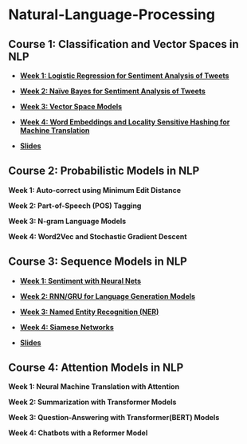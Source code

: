 # Natural-Language-Processing


## Course 1: Classification and Vector Spaces in NLP


* [**Week 1: Logistic Regression for Sentiment Analysis of Tweets**](https://github.com/aqafridi/Natural-Language-Processing/tree/main/1.%20Natural%20Language%20Processing%20with%20Classification%20and%20Vector%20Spaces/Week%201%20Sentiment%20Analysis%20with%20Logistic%20Regression)



* [**Week 2: Naïve Bayes for Sentiment Analysis of Tweets**](https://github.com/aqafridi/Natural-Language-Processing/tree/main/1.%20Natural%20Language%20Processing%20with%20Classification%20and%20Vector%20Spaces/Week%202%20Sentiment%20Analysis%20with%20Na%C3%AFve%20Bayes)



* [**Week 3: Vector Space Models**](https://github.com/aqafridi/Natural-Language-Processing/tree/main/1.%20Natural%20Language%20Processing%20with%20Classification%20and%20Vector%20Spaces/Week%203%20Vector%20Space%20Models)



* [**Week 4: Word Embeddings and Locality Sensitive Hashing for Machine Translation**](https://github.com/aqafridi/Natural-Language-Processing/tree/main/1.%20Natural%20Language%20Processing%20with%20Classification%20and%20Vector%20Spaces/Week%204%20Machine%20Translation%20and%20Document%20Search)


* [**Slides**](https://github.com/aqafridi/Natural-Language-Processing/tree/main/1.%20Natural%20Language%20Processing%20with%20Classification%20and%20Vector%20Spaces/Slides)

## Course 2: Probabilistic Models in NLP



**Week 1: Auto-correct using Minimum Edit Distance**


**Week 2: Part-of-Speech (POS) Tagging**



**Week 3: N-gram Language Models**



**Week 4: Word2Vec and Stochastic Gradient Descent**



## Course 3: Sequence Models in NLP


* [**Week 1: Sentiment with Neural Nets**](https://github.com/aqafridi/Natural-Language-Processing/tree/main/3.%20Natural%20Language%20Processing%20with%20Sequence%20Models/Week%201%20Neural%20Networks%20for%20Sentiment%20Analysis)



* [**Week 2: RNN/GRU for Language Generation Models**](https://github.com/aqafridi/Natural-Language-Processing/tree/main/3.%20Natural%20Language%20Processing%20with%20Sequence%20Models/Week%202%20Recurrent%20Neural%20Networks%20for%20Language%20Modeling)



* [**Week 3: Named Entity Recognition (NER)**](https://github.com/aqafridi/Natural-Language-Processing/tree/main/3.%20Natural%20Language%20Processing%20with%20Sequence%20Models/Week%203%20LSTMs%20and%20Named%20Entity%20Recognition)



* [**Week 4: Siamese Networks**](https://github.com/aqafridi/Natural-Language-Processing/tree/main/3.%20Natural%20Language%20Processing%20with%20Sequence%20Models/Week%204%20Siamese%20Networks)


* [**Slides**](https://github.com/aqafridi/Natural-Language-Processing/tree/main/3.%20Natural%20Language%20Processing%20with%20Sequence%20Models/Slides)




## Course 4: Attention Models in NLP


**Week 1: Neural Machine Translation with Attention**


**Week 2: Summarization with Transformer Models**



**Week 3: Question-Answering with Transformer(BERT) Models**



**Week 4: Chatbots with a Reformer Model**

